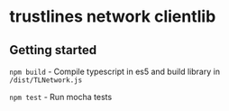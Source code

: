 # trustlines network clientlib

## Getting started
`npm build` - Compile typescript in es5 and build library in `/dist/TLNetwork.js`

`npm test` - Run mocha tests
